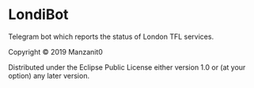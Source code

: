 # LondiBot

Telegram bot which reports the status of London TFL services.

Copyright © 2019 Manzanit0

Distributed under the Eclipse Public License either version 1.0 or (at
your option) any later version.
